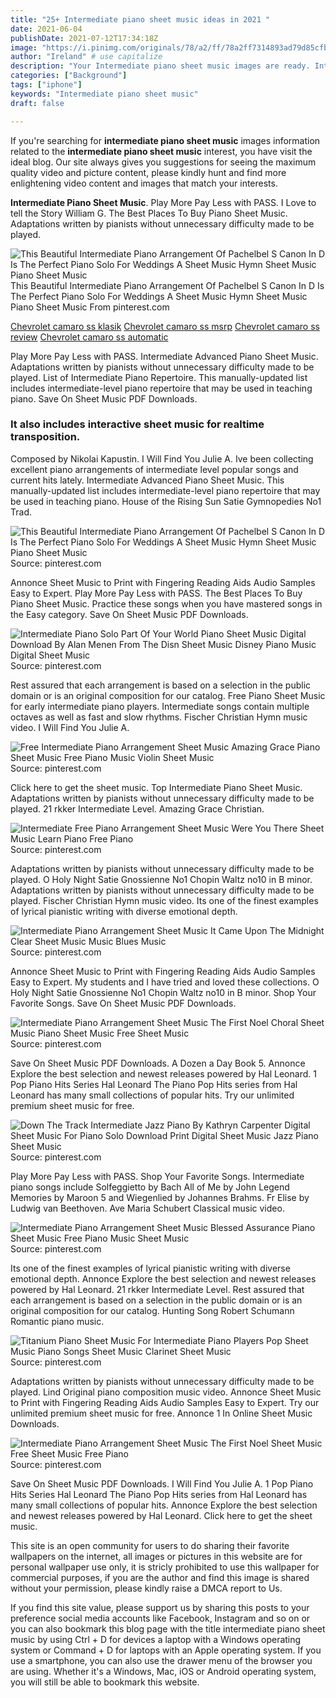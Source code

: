 ```yaml
---
title: "25+ Intermediate piano sheet music ideas in 2021 "
date: 2021-06-04
publishDate: 2021-07-12T17:34:18Z
image: "https://i.pinimg.com/originals/78/a2/ff/78a2ff7314893ad79d85cfb69eefd645.jpg"
author: "Ireland" # use capitalize
description: "Your Intermediate piano sheet music images are ready. Intermediate piano sheet music are a topic that is being searched for and liked by netizens now. You can Get the Intermediate piano sheet music files here. Download all royalty-free photos and vectors."
categories: ["Background"]
tags: ["iphone"]
keywords: "Intermediate piano sheet music"
draft: false

---
```


If you're searching for **intermediate piano sheet music** images information related to the **intermediate piano sheet music** interest, you have visit the ideal  blog.  Our site always  gives you  suggestions  for seeing  the maximum  quality video and picture  content, please kindly hunt and find more enlightening video content and images  that match your interests.

**Intermediate Piano Sheet Music**. Play More Pay Less with PASS. I Love to tell the Story William G. The Best Places To Buy Piano Sheet Music. Adaptations written by pianists without unnecessary difficulty made to be played.

![This Beautiful Intermediate Piano Arrangement Of Pachelbel S Canon In D Is The Perfect Piano Solo For Weddings A Sheet Music Hymn Sheet Music Piano Sheet Music](https://i.pinimg.com/originals/38/d3/78/38d378e29bc7d59cbdc5dc490f9a36bc.jpg "This Beautiful Intermediate Piano Arrangement Of Pachelbel S Canon In D Is The Perfect Piano Solo For Weddings A Sheet Music Hymn Sheet Music Piano Sheet Music")
This Beautiful Intermediate Piano Arrangement Of Pachelbel S Canon In D Is The Perfect Piano Solo For Weddings A Sheet Music Hymn Sheet Music Piano Sheet Music From pinterest.com

[Chevrolet camaro ss klasik](/chevrolet-camaro-ss-klasik/)
[Chevrolet camaro ss msrp](/chevrolet-camaro-ss-msrp/)
[Chevrolet camaro ss review](/chevrolet-camaro-ss-review/)
[Chevrolet camaro ss automatic](/chevrolet-camaro-ss-automatic/)

Play More Pay Less with PASS. Intermediate Advanced Piano Sheet Music. Adaptations written by pianists without unnecessary difficulty made to be played. List of Intermediate Piano Repertoire. This manually-updated list includes intermediate-level piano repertoire that may be used in teaching piano. Save On Sheet Music PDF Downloads.

### It also includes interactive sheet music for realtime transposition.

Composed by Nikolai Kapustin. I Will Find You Julie A. Ive been collecting excellent piano arrangements of intermediate level popular songs and current hits lately. Intermediate Advanced Piano Sheet Music. This manually-updated list includes intermediate-level piano repertoire that may be used in teaching piano. House of the Rising Sun Satie Gymnopedies No1 Trad.


![This Beautiful Intermediate Piano Arrangement Of Pachelbel S Canon In D Is The Perfect Piano Solo For Weddings A Sheet Music Hymn Sheet Music Piano Sheet Music](https://i.pinimg.com/originals/38/d3/78/38d378e29bc7d59cbdc5dc490f9a36bc.jpg "This Beautiful Intermediate Piano Arrangement Of Pachelbel S Canon In D Is The Perfect Piano Solo For Weddings A Sheet Music Hymn Sheet Music Piano Sheet Music")
Source: pinterest.com

Annonce Sheet Music to Print with Fingering Reading Aids Audio Samples Easy to Expert. Play More Pay Less with PASS. The Best Places To Buy Piano Sheet Music. Practice these songs when you have mastered songs in the Easy category. Save On Sheet Music PDF Downloads.

![Intermediate Piano Solo Part Of Your World Piano Sheet Music Digital Download By Alan Menen From The Disn Sheet Music Disney Piano Music Digital Sheet Music](https://i.pinimg.com/originals/3b/c3/f9/3bc3f93543876b490c09fd90695bef9c.png "Intermediate Piano Solo Part Of Your World Piano Sheet Music Digital Download By Alan Menen From The Disn Sheet Music Disney Piano Music Digital Sheet Music")
Source: pinterest.com

Rest assured that each arrangement is based on a selection in the public domain or is an original composition for our catalog. Free Piano Sheet Music for early intermediate piano players. Intermediate songs contain multiple octaves as well as fast and slow rhythms. Fischer Christian Hymn music video. I Will Find You Julie A.

![Free Intermediate Piano Arrangement Sheet Music Amazing Grace Piano Sheet Music Free Piano Music Violin Sheet Music](https://i.pinimg.com/originals/27/61/3e/27613e7c88c5ff5e4d8db54155d11662.jpg "Free Intermediate Piano Arrangement Sheet Music Amazing Grace Piano Sheet Music Free Piano Music Violin Sheet Music")
Source: pinterest.com

Click here to get the sheet music. Top Intermediate Piano Sheet Music. Adaptations written by pianists without unnecessary difficulty made to be played. 21 rkker Intermediate Level. Amazing Grace Christian.

![Intermediate Free Piano Arrangement Sheet Music Were You There Sheet Music Learn Piano Free Piano](https://i.pinimg.com/originals/97/9c/14/979c146137e0c3b605b058277bae8074.jpg "Intermediate Free Piano Arrangement Sheet Music Were You There Sheet Music Learn Piano Free Piano")
Source: pinterest.com

Adaptations written by pianists without unnecessary difficulty made to be played. O Holy Night Satie Gnossienne No1 Chopin Waltz no10 in B minor. Adaptations written by pianists without unnecessary difficulty made to be played. Fischer Christian Hymn music video. Its one of the finest examples of lyrical pianistic writing with diverse emotional depth.

![Intermediate Piano Arrangement Sheet Music It Came Upon The Midnight Clear Sheet Music Music Blues Music](https://i.pinimg.com/originals/8c/85/1c/8c851c0d969fcf2ced03bbee7b970068.jpg "Intermediate Piano Arrangement Sheet Music It Came Upon The Midnight Clear Sheet Music Music Blues Music")
Source: pinterest.com

Annonce Sheet Music to Print with Fingering Reading Aids Audio Samples Easy to Expert. My students and I have tried and loved these collections. O Holy Night Satie Gnossienne No1 Chopin Waltz no10 in B minor. Shop Your Favorite Songs. Save On Sheet Music PDF Downloads.

![Intermediate Piano Arrangement Sheet Music The First Noel Choral Sheet Music Piano Sheet Music Free Sheet Music](https://i.pinimg.com/originals/fb/58/97/fb58970fc79f5abf001fcc795c7deb94.jpg "Intermediate Piano Arrangement Sheet Music The First Noel Choral Sheet Music Piano Sheet Music Free Sheet Music")
Source: pinterest.com

Save On Sheet Music PDF Downloads. A Dozen a Day Book 5. Annonce Explore the best selection and newest releases powered by Hal Leonard. 1 Pop Piano Hits Series Hal Leonard The Piano Pop Hits series from Hal Leonard has many small collections of popular hits. Try our unlimited premium sheet music for free.

![Down The Track Intermediate Jazz Piano By Kathryn Carpenter Digital Sheet Music For Piano Solo Download Print Digital Sheet Music Jazz Piano Sheet Music](https://i.pinimg.com/originals/ae/6a/ce/ae6aced125997ad8ad12bd1bad5b2c68.png "Down The Track Intermediate Jazz Piano By Kathryn Carpenter Digital Sheet Music For Piano Solo Download Print Digital Sheet Music Jazz Piano Sheet Music")
Source: pinterest.com

Play More Pay Less with PASS. Shop Your Favorite Songs. Intermediate piano songs include Solfeggietto by Bach All of Me by John Legend Memories by Maroon 5 and Wiegenlied by Johannes Brahms. Fr Elise by Ludwig van Beethoven. Ave Maria Schubert Classical music video.

![Intermediate Piano Arrangement Sheet Music Blessed Assurance Piano Sheet Music Free Piano Music Sheet Music](https://i.pinimg.com/originals/ba/4c/6c/ba4c6c0d7b8b8c98f135b7f4a2721bb5.jpg "Intermediate Piano Arrangement Sheet Music Blessed Assurance Piano Sheet Music Free Piano Music Sheet Music")
Source: pinterest.com

Its one of the finest examples of lyrical pianistic writing with diverse emotional depth. Annonce Explore the best selection and newest releases powered by Hal Leonard. 21 rkker Intermediate Level. Rest assured that each arrangement is based on a selection in the public domain or is an original composition for our catalog. Hunting Song Robert Schumann Romantic piano music.

![Titanium Piano Sheet Music For Intermediate Piano Players Pop Sheet Music Piano Songs Sheet Music Clarinet Sheet Music](https://i.pinimg.com/originals/15/50/98/155098f82456f013194f7512344665d1.jpg "Titanium Piano Sheet Music For Intermediate Piano Players Pop Sheet Music Piano Songs Sheet Music Clarinet Sheet Music")
Source: pinterest.com

Adaptations written by pianists without unnecessary difficulty made to be played. Lind Original piano composition music video. Annonce Sheet Music to Print with Fingering Reading Aids Audio Samples Easy to Expert. Try our unlimited premium sheet music for free. Annonce 1 In Online Sheet Music Downloads.

![Intermediate Piano Arrangement Sheet Music The First Noel Sheet Music Free Sheet Music Free Piano](https://i.pinimg.com/originals/78/a2/ff/78a2ff7314893ad79d85cfb69eefd645.jpg "Intermediate Piano Arrangement Sheet Music The First Noel Sheet Music Free Sheet Music Free Piano")
Source: pinterest.com

Save On Sheet Music PDF Downloads. I Will Find You Julie A. 1 Pop Piano Hits Series Hal Leonard The Piano Pop Hits series from Hal Leonard has many small collections of popular hits. Annonce Explore the best selection and newest releases powered by Hal Leonard. Click here to get the sheet music.

This site is an open community for users to do sharing their favorite wallpapers on the internet, all images or pictures in this website are for personal wallpaper use only, it is stricly prohibited to use this wallpaper for commercial purposes, if you are the author and find this image is shared without your permission, please kindly raise a DMCA report to Us.

If you find this site value, please support us by sharing this posts to your preference social media accounts like Facebook, Instagram and so on or you can also bookmark this blog page with the title intermediate piano sheet music by using Ctrl + D for devices a laptop with a Windows operating system or Command + D for laptops with an Apple operating system. If you use a smartphone, you can also use the drawer menu of the browser you are using. Whether it's a Windows, Mac, iOS or Android operating system, you will still be able to bookmark this website.
